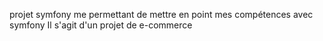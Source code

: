 projet symfony me permettant de mettre en point mes compétences avec symfony
Il s'agit d'un projet de e-commerce

